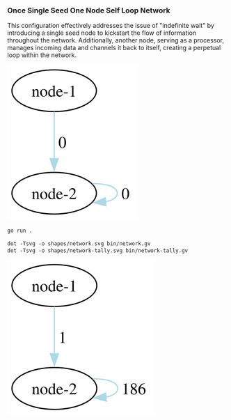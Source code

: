 ### Once Single Seed One Node Self Loop Network

This configuration effectively addresses the issue of "indefinite wait" by introducing a single seed node to kickstart
the flow of information throughout the network. Additionally, another node, serving as a processor, manages incoming
data and channels it back to itself, creating a perpetual loop within the network.

![](shapes/network.svg)

```shell
go run .
```

```shell
dot -Tsvg -o shapes/network.svg bin/network.gv
dot -Tsvg -o shapes/network-tally.svg bin/network-tally.gv
```

![](shapes/network-tally.svg)
